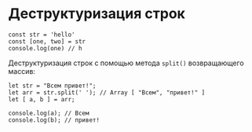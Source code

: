 # Деструктуризация строк

    const str = 'hello'
    const [one, two] = str
    console.log(one) // h

Деструктуризация строк с помощью метода `split()` возвращающего массив:

    let str = "Всем привет!";
    let arr = str.split(' '); // Array [ "Всем", "привет!" ]
    let [ a, b ] = arr;

    console.log(a); // Всем
    console.log(b); // привет!

